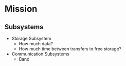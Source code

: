 Mission
==

## Subsystems

- Storage Subsystem
  - How much data?
  - How much time between transfers to free storage?
- Communication Subsystems
  - Band
